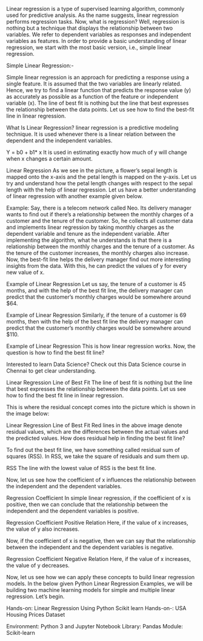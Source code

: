Linear regression is a type of supervised learning algorithm, commonly used for predictive analysis. As the name suggests, linear regression performs regression tasks. Now, what is regression? Well, regression is nothing but a technique that displays the relationship between two variables.
We refer to dependent variables as responses and independent variables as features.
In order to provide a basic understanding of linear regression, we start with the most basic version, i.e., simple linear regression.

Simple Linear Regression:-

Simple linear regression is an approach for predicting a response using a single feature.
It is assumed that the two variables are linearly related. Hence, we try to find a linear function that predicts the response value (y) as accurately as possible as a function of the feature or independent variable (x).
The line of best fit is nothing but the line that best expresses the relationship between the data points. Let us see how to find the best-fit line in linear regression.

What Is Linear Regression?
linear regression is a predictive modeling technique. It is used whenever there is a linear relation between the dependent and the independent variables.

Y = b0 + b1* x
It is used in estimating exactly how much of y will change when x changes a certain amount.

Linear Regression
As we see in the picture, a flower’s sepal length is mapped onto the x-axis and the petal length is mapped on the y-axis. Let us try and understand how the petal length changes with respect to the sepal length with the help of linear regression. Let us have a better understanding of linear regression with another example given below.

Example:
Say, there is a telecom network called Neo. Its delivery manager wants to find out if there’s a relationship between the monthly charges of a customer and the tenure of the customer. So, he collects all customer data and implements linear regression by taking monthly charges as the dependent variable and tenure as the independent variable. After implementing the algorithm, what he understands is that there is a relationship between the monthly charges and the tenure of a customer. As the tenure of the customer increases, the monthly charges also increase. Now, the best-fit line helps the delivery manager find out more interesting insights from the data. With this, he can predict the values of y for every new value of x.

Example of Linear Regression
Let us say, the tenure of a customer is 45 months, and with the help of the best fit line, the delivery manager can predict that the customer’s monthly charges would be somewhere around $64.

Example of Linear Regression
Similarly, if the tenure of a customer is 69 months, then with the help of the best fit line the delivery manager can predict that the customer’s monthly charges would be somewhere around $110.

Example of Linear Regression
This is how linear regression works. Now, the question is how to find the best fit line?

Interested to learn Data Science? Check out this Data Science course in Chennai to get clear understanding.

Linear Regression Line of Best Fit
The line of best fit is nothing but the line that best expresses the relationship between the data points. Let us see how to find the best fit line in linear regression.

This is where the residual concept comes into the picture which is shown in the image below:

Linear Regression Line of Best Fit
Red lines in the above image denote residual values, which are the differences between the actual values and the predicted values. How does residual help in finding the best fit line?

To find out the best fit line, we have something called residual sum of squares (RSS). In RSS, we take the square of residuals and sum them up.

RSS
The line with the lowest value of RSS is the best fit line.


Now, let us see how the coefficient of x influences the relationship between the independent and the dependent variables.

Regression Coefficient
In simple linear regression, if the coefficient of x is positive, then we can conclude that the relationship between the independent and the dependent variables is positive.

Regression Coefficient Positive Relation
Here, if the value of x increases, the value of y also increases.

Now, if the coefficient of x is negative, then we can say that the relationship between the independent and the dependent variables is negative.

Regression Coefficient Negative Relation
Here, if the value of x increases, the value of y decreases.

Now, let us see how we can apply these concepts to build linear regression models. In the below given Python Linear Regression Examples, we will be building two machine learning models for simple and multiple linear regression. Let’s begin.


Hands-on: Linear Regression Using Python Scikit learn Hands-on-: USA Housing Prices Dataset

Environment: Python 3 and Jupyter Notebook
Library: Pandas
Module: Scikit-learn
